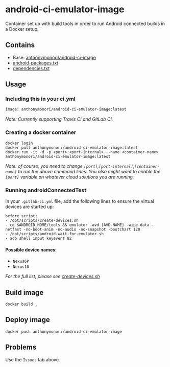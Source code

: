 # android-ci-emulator-image

Container set up with build tools in order to run Android connected builds in a Docker setup.

## Contains

- Base: [anthonymonori/android-ci-image](https://hub.docker.com/r/anthonymonori/android-ci-image/)
- [android-packages.txt](./android-packages.txt)
- [dependencies.txt](./dependencies.txt)

## Usage

### Including this in your ci.yml

```Dockerfile
image: anthonymonori/android-ci-emulator-image:latest
```

_Note: Currently supporting Travis CI and GitLab CI._

### Creating a docker container

```Shell
docker login
docker pull anthonymonori/android-ci-emulator-image:latest
docker run -it -d -p <port>:<port-internal> --name <container-name> anthonymonori/android-ci-emulator-image:latest
```

_Note: of course, you need to change `[port]`,`[port-internal]`,`[container-name]` to run the above command lines. You also might want to enable the `[port]` variable on whatever cloud solutions you are running._

### Running androidConnectedTest

In your `.gitlab-ci.yml` file, add the following lines to ensure the virtual devices are started up:

```Shell
before_script:
- /opt/scripts/create-devices.sh
- cd $ANDROID_HOME/tools && emulator -avd [AVD-NAME] -wipe-data -netfast -no-boot-anim -no-audio -no-snapshot -bootchart 120
- /opt/scripts/android-wait-for-emulator.sh
- adb shell input keyevent 82
```

#### Possible device names:

- `Nexus6P`
- `Nexus10`

_For the full list, please see [create-devices.sh](./scripts/create-devices.sh)_

## Build image

```Shell
docker build .
```

## Deploy image

```Shell
docker push anthonymonori/android-ci-emulator-image
```

## Problems

Use the `Issues` tab above.
